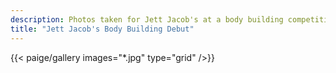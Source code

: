 ```yaml
---
description: Photos taken for Jett Jacob's at a body building competition. 1st in class. <div class="text-center">{{< paige/image link=/tampashutterwebsite/gallery/bodybuilding-show/ height="20rem" alt="Jett Jacob's winning his medal" src="jett.jpg"    >}}</div>
title: "Jett Jacob's Body Building Debut"
---
```


{{< paige/gallery images="*.jpg" type="grid"  />}}
